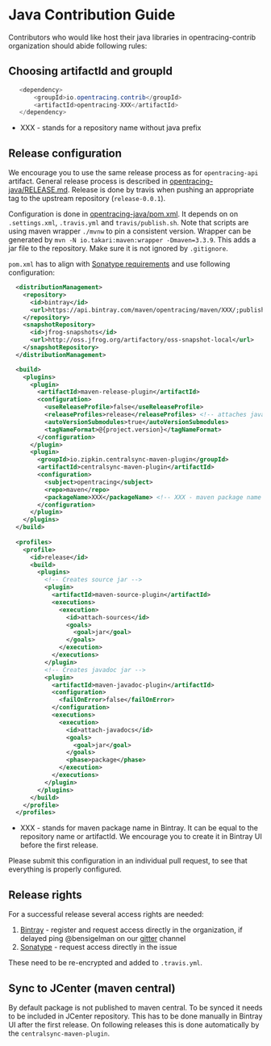 # Java Contribution Guide

Contributors who would like host their java libraries in opentracing-contrib organization
should abide following rules:

## Choosing artifactId and groupId
```java
   <dependency>
       <groupId>io.opentracing.contrib</groupId>
       <artifactId>opentracing-XXX</artifactId>
   </dependency>
```

* XXX - stands for a repository name without java prefix 

## Release configuration
We encourage you to use the same release process as for `opentracing-api` artifact.
General release process is described in 
[opentracing-java/RELEASE.md](https://github.com/opentracing/opentracing-java/blob/master/RELEASE.md).
Release is done by travis when pushing an appropriate tag to the upstream repository (`release-0.0.1`).

Configuration is done in
[opentracing-java/pom.xml](https://github.com/opentracing/opentracing-java/blob/master/pom.xml). It depends on
on `.settings.xml`, `.travis.yml` and `travis/publish.sh`. Note that scripts are using maven wrapper `./mvnw` to
pin a consistent version. Wrapper can be generated by `mvn -N io.takari:maven:wrapper -Dmaven=3.3.9`. This adds a jar
file to the repository. Make sure it is not ignored by `.gitignore`.

`pom.xml` has to align with [Sonatype requirements](http://central.sonatype.org/pages/requirements.html) and 
use following configuration:
```xml
  <distributionManagement>
    <repository>
      <id>bintray</id>
      <url>https://api.bintray.com/maven/opentracing/maven/XXX/;publish=1</url> <!-- XXX - maven package name in Bintray -->
    </repository>
    <snapshotRepository>
      <id>jfrog-snapshots</id>
      <url>http://oss.jfrog.org/artifactory/oss-snapshot-local</url>
    </snapshotRepository>
  </distributionManagement>

  <build>
    <plugins>
      <plugin>
        <artifactId>maven-release-plugin</artifactId>
        <configuration>
          <useReleaseProfile>false</useReleaseProfile>
          <releaseProfiles>release</releaseProfiles> <!-- attaches javadocs and sources -->
          <autoVersionSubmodules>true</autoVersionSubmodules>
          <tagNameFormat>@{project.version}</tagNameFormat>
        </configuration>
      </plugin>
      <plugin>
        <groupId>io.zipkin.centralsync-maven-plugin</groupId>
        <artifactId>centralsync-maven-plugin</artifactId>
        <configuration>
          <subject>opentracing</subject>
          <repo>maven</repo>
          <packageName>XXX</packageName> <!-- XXX - maven package name in Bintray -->
        </configuration>
      </plugin>
    </plugins>
  </build>
  
  <profiles>
    <profile>
      <id>release</id>
      <build>
        <plugins>
          <!-- Creates source jar -->
          <plugin>
            <artifactId>maven-source-plugin</artifactId>
            <executions>
              <execution>
                <id>attach-sources</id>
                <goals>
                  <goal>jar</goal>
                </goals>
              </execution>
            </executions>
          </plugin>
          <!-- Creates javadoc jar -->
          <plugin>
            <artifactId>maven-javadoc-plugin</artifactId>
            <configuration>
              <failOnError>false</failOnError>
            </configuration>
            <executions>
              <execution>
                <id>attach-javadocs</id>
                <goals>
                  <goal>jar</goal>
                </goals>
                <phase>package</phase>
              </execution>
            </executions>
          </plugin>
        </plugins>
      </build>
    </profile>
  </profiles>
```

* XXX - stands for maven package name in Bintray. It can be equal to the repository name or artifactId. We encourage you to create it in Bintray UI before the first release.

Please submit this configuration in an individual pull request, to see that everything is properly configured.

## Release rights
For a successful release several access rights are needed:

 1. [Bintray](https://bintray.com/opentracing/maven/opentracing-java) - register and request access directly in the organization, if delayed ping @bensigelman on our [gitter](https://gitter.im/opentracing/public) channel
 2. [Sonatype](https://issues.sonatype.org/browse/OSSRH-19982) - request access directly in the issue

These need to be re-encrypted and added to `.travis.yml`.

## Sync to JCenter (maven central)
By default package is not published to maven central. To be synced it needs to be
included in JCenter repository. This has to be done manually in Bintray UI after
the first release. On following releases this is done automatically by the `centralsync-maven-plugin`.
